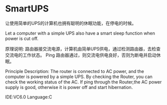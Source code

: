 # SmartUPS

让使用简单的UPS的计算机也拥有聪明的休眠功能，在停电的时候。

Let a computer with a simple UPS also have a smart sleep function when power is cut off. 

原理说明: 路由器接交流电源，计算机由简单UPS供电，通过检测路由器，去检查交流电的工作状态。
Ping 路由器通过，则交流电供电良好，否则为断电并启动休眠。

Principle Description: The router is connected to AC power, and the computer is powered by a simple UPS. By checking the Router, you can check the working status of the AC.
If ping through the Router,the AC power supply is good, otherwise it is power off and start hibernation.


IDE:VC6.0 Language:C

